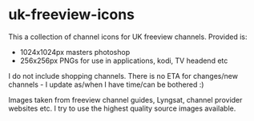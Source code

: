 # uk-freeview-icons

This a collection of channel icons for UK freeview channels.
Provided is:
* 1024x1024px masters photoshop
* 256x256px PNGs for use in applications, kodi, TV headend etc

I do not include shopping channels.
There is no ETA for changes/new channels - I update as/when I have time/can be bothered :)

Images taken from freeview channel guides, Lyngsat, channel provider websites etc.
I try to use the highest quality source images available.
